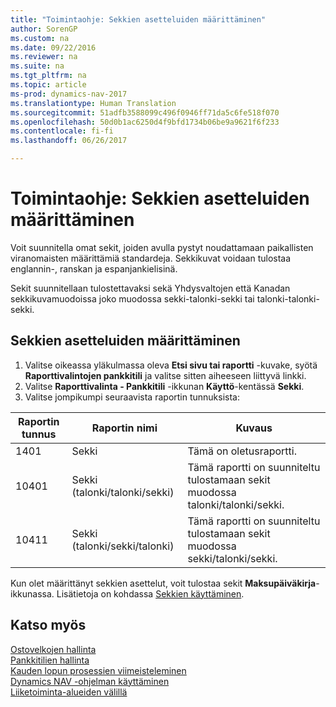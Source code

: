 ```yaml
---
title: "Toimintaohje: Sekkien asetteluiden määrittäminen"
author: SorenGP
ms.custom: na
ms.date: 09/22/2016
ms.reviewer: na
ms.suite: na
ms.tgt_pltfrm: na
ms.topic: article
ms-prod: dynamics-nav-2017
ms.translationtype: Human Translation
ms.sourcegitcommit: 51adfb3588099c496f0946ff71da5c6fe518f070
ms.openlocfilehash: 50d0b1ac6250d4f9bfd1734b06be9a9621f6f233
ms.contentlocale: fi-fi
ms.lasthandoff: 06/26/2017

---
```


# <a name="how-to-define-check-layouts"></a>Toimintaohje: Sekkien asetteluiden määrittäminen

Voit suunnitella omat sekit, joiden avulla pystyt noudattamaan paikallisten viranomaisten määrittämiä standardeja. Sekkikuvat voidaan tulostaa englannin-, ranskan ja espanjankielisinä.

Sekit suunnitellaan tulostettavaksi sekä Yhdysvaltojen että Kanadan sekkikuvamuodoissa joko muodossa sekki-talonki-sekki tai talonki-talonki-sekki.

## <a name="to-define-check-layouts"></a>Sekkien asetteluiden määrittäminen
1. Valitse oikeassa yläkulmassa oleva **Etsi sivu tai raportti** -kuvake, syötä **Raporttivalintojen pankkitili** ja valitse sitten aiheeseen liittyvä linkki.
2. Valitse **Raporttivalinta - Pankkitili** -ikkunan **Käyttö**-kentässä **Sekki**.
3. Valitse jompikumpi seuraavista raportin tunnuksista:

| Raportin tunnus   | Raportin nimi   | Kuvaus |
|-------------|---------------|-------------|
|1401|Sekki|Tämä on oletusraportti.|
|10401|Sekki (talonki/talonki/sekki)|Tämä raportti on suunniteltu tulostamaan sekit muodossa talonki/talonki/sekki.|
|10411|Sekki (talonki/sekki/talonki)|Tämä raportti on suunniteltu tulostamaan sekit muodossa sekki/talonki/sekki.|

Kun olet määrittänyt sekkien asettelut, voit tulostaa sekit **Maksupäiväkirja**-ikkunassa. Lisätietoja on kohdassa [Sekkien käyttäminen](payables-how-work-checks.md).

## <a name="see-also"></a>Katso myös
[Ostovelkojen hallinta](payables-manage-payables.md)  
[Pankkitilien hallinta](bank-manage-bank-accounts.md)   
[Kauden lopun prosessien viimeisteleminen](year-how-complete-period-end-processes.md)  
[Dynamics NAV -ohjelman käyttäminen](ui-work-product.md)  
[Liiketoiminta-alueiden välillä](ui-across-business-areas.md)

